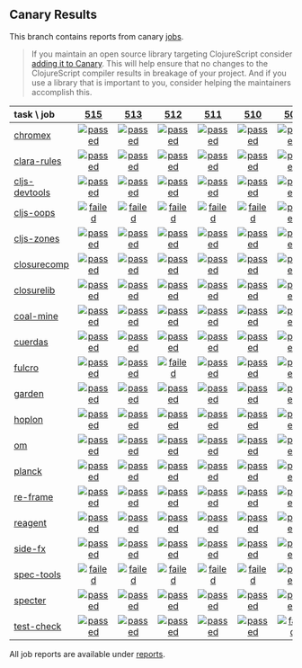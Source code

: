 ## Canary Results

This branch contains reports from canary [jobs](https://github.com/cljs-oss/canary/tree/jobs).

> If you maintain an open source library targeting ClojureScript consider [adding it to Canary](https://github.com/cljs-oss/canary/tree/master#how-to-participate). This will help ensure that no changes to the ClojureScript compiler results in breakage of your project. And if you use a library that is important to you, consider helping the maintainers accomplish this.

[//]: # (begin_overview_table)

| task \ job | <a href="reports/2018/08/10/job-000515-1.10.392-f13c08c" title="job #515 finished on 2018-08-10">515</a> | <a href="reports/2018/08/08/job-000513-1.10.392-f13c08c" title="job #513 finished on 2018-08-08">513</a> | <a href="reports/2018/08/07/job-000512-1.10.392-f13c08c" title="job #512 finished on 2018-08-07">512</a> | <a href="reports/2018/08/06/job-000511-1.10.392-f13c08c" title="job #511 finished on 2018-08-06">511</a> | <a href="reports/2018/08/05/job-000510-1.10.392-f13c08c" title="job #510 finished on 2018-08-05">510</a> | <a href="reports/2018/08/03/job-000507-1.10.373-3123aa3" title="job #507 finished on 2018-08-03">507</a> | <a href="reports/2018/08/02/job-000506-1.10.373-3123aa3" title="job #506 finished on 2018-08-02">506</a> | <a href="reports/2018/08/01/job-000505-1.10.373-3123aa3" title="job #505 finished on 2018-08-01">505</a> | <a href="reports/2018/07/31/job-000504-1.10.374-d2c31a2" title="job #504 finished on 2018-07-31">504</a> | <a href="reports/2018/07/31/job-000502-1.10.374-2b61aa4" title="job #502 finished on 2018-07-31">502</a> |
| :--- | :---: | :---: | :---: | :---: | :---: | :---: | :---: | :---: | :---: | :---: |
| [chromex](https://github.com/binaryage/chromex) | <a href="reports/2018/08/10/job-000515-1.10.392-f13c08c#-chromex"><img title="passed" src="http://box.binaryage.com/s-passed.svg"><a> | <a href="reports/2018/08/08/job-000513-1.10.392-f13c08c#-chromex"><img title="passed" src="http://box.binaryage.com/s-passed.svg"><a> | <a href="reports/2018/08/07/job-000512-1.10.392-f13c08c#-chromex"><img title="passed" src="http://box.binaryage.com/s-passed.svg"><a> | <a href="reports/2018/08/06/job-000511-1.10.392-f13c08c#-chromex"><img title="passed" src="http://box.binaryage.com/s-passed.svg"><a> | <a href="reports/2018/08/05/job-000510-1.10.392-f13c08c#-chromex"><img title="passed" src="http://box.binaryage.com/s-passed.svg"><a> | <a href="reports/2018/08/03/job-000507-1.10.373-3123aa3#-chromex"><img title="passed" src="http://box.binaryage.com/s-passed.svg"><a> | <a href="reports/2018/08/02/job-000506-1.10.373-3123aa3#-chromex"><img title="passed" src="http://box.binaryage.com/s-passed.svg"><a> | <a href="reports/2018/08/01/job-000505-1.10.373-3123aa3#-chromex"><img title="passed" src="http://box.binaryage.com/s-passed.svg"><a> | <a href="reports/2018/07/31/job-000504-1.10.374-d2c31a2#-chromex"><img title="passed" src="http://box.binaryage.com/s-passed.svg"><a> | <a href="reports/2018/07/31/job-000502-1.10.374-2b61aa4#-chromex"><img title="passed" src="http://box.binaryage.com/s-passed.svg"><a> |
| [clara-rules](https://github.com/cerner/clara-rules) | <a href="reports/2018/08/10/job-000515-1.10.392-f13c08c#-clara-rules"><img title="passed" src="http://box.binaryage.com/s-passed.svg"><a> | <a href="reports/2018/08/08/job-000513-1.10.392-f13c08c#-clara-rules"><img title="passed" src="http://box.binaryage.com/s-passed.svg"><a> | <a href="reports/2018/08/07/job-000512-1.10.392-f13c08c#-clara-rules"><img title="passed" src="http://box.binaryage.com/s-passed.svg"><a> | <a href="reports/2018/08/06/job-000511-1.10.392-f13c08c#-clara-rules"><img title="passed" src="http://box.binaryage.com/s-passed.svg"><a> | <a href="reports/2018/08/05/job-000510-1.10.392-f13c08c#-clara-rules"><img title="passed" src="http://box.binaryage.com/s-passed.svg"><a> | <a href="reports/2018/08/03/job-000507-1.10.373-3123aa3#-clara-rules"><img title="passed" src="http://box.binaryage.com/s-passed.svg"><a> | <a href="reports/2018/08/02/job-000506-1.10.373-3123aa3#-clara-rules"><img title="passed" src="http://box.binaryage.com/s-passed.svg"><a> | <a href="reports/2018/08/01/job-000505-1.10.373-3123aa3#-clara-rules"><img title="passed" src="http://box.binaryage.com/s-passed.svg"><a> | <a href="reports/2018/07/31/job-000504-1.10.374-d2c31a2#-clara-rules"><img title="passed" src="http://box.binaryage.com/s-passed.svg"><a> | <a href="reports/2018/07/31/job-000502-1.10.374-2b61aa4#-clara-rules"><img title="passed" src="http://box.binaryage.com/s-passed.svg"><a> |
| [cljs-devtools](https://github.com/binaryage/cljs-devtools) | <a href="reports/2018/08/10/job-000515-1.10.392-f13c08c#-cljs-devtools"><img title="passed" src="http://box.binaryage.com/s-passed.svg"><a> | <a href="reports/2018/08/08/job-000513-1.10.392-f13c08c#-cljs-devtools"><img title="passed" src="http://box.binaryage.com/s-passed.svg"><a> | <a href="reports/2018/08/07/job-000512-1.10.392-f13c08c#-cljs-devtools"><img title="passed" src="http://box.binaryage.com/s-passed.svg"><a> | <a href="reports/2018/08/06/job-000511-1.10.392-f13c08c#-cljs-devtools"><img title="passed" src="http://box.binaryage.com/s-passed.svg"><a> | <a href="reports/2018/08/05/job-000510-1.10.392-f13c08c#-cljs-devtools"><img title="passed" src="http://box.binaryage.com/s-passed.svg"><a> | <a href="reports/2018/08/03/job-000507-1.10.373-3123aa3#-cljs-devtools"><img title="passed" src="http://box.binaryage.com/s-passed.svg"><a> | <a href="reports/2018/08/02/job-000506-1.10.373-3123aa3#-cljs-devtools"><img title="passed" src="http://box.binaryage.com/s-passed.svg"><a> | <a href="reports/2018/08/01/job-000505-1.10.373-3123aa3#-cljs-devtools"><img title="passed" src="http://box.binaryage.com/s-passed.svg"><a> | <a href="reports/2018/07/31/job-000504-1.10.374-d2c31a2#-cljs-devtools"><img title="passed" src="http://box.binaryage.com/s-passed.svg"><a> | <a href="reports/2018/07/31/job-000502-1.10.374-2b61aa4#-cljs-devtools"><img title="passed" src="http://box.binaryage.com/s-passed.svg"><a> |
| [cljs-oops](https://github.com/binaryage/cljs-oops) | <a href="reports/2018/08/10/job-000515-1.10.392-f13c08c#-cljs-oops"><img title="failed" src="http://box.binaryage.com/s-failed.svg"><a> | <a href="reports/2018/08/08/job-000513-1.10.392-f13c08c#-cljs-oops"><img title="failed" src="http://box.binaryage.com/s-failed.svg"><a> | <a href="reports/2018/08/07/job-000512-1.10.392-f13c08c#-cljs-oops"><img title="failed" src="http://box.binaryage.com/s-failed.svg"><a> | <a href="reports/2018/08/06/job-000511-1.10.392-f13c08c#-cljs-oops"><img title="failed" src="http://box.binaryage.com/s-failed.svg"><a> | <a href="reports/2018/08/05/job-000510-1.10.392-f13c08c#-cljs-oops"><img title="failed" src="http://box.binaryage.com/s-failed.svg"><a> | <a href="reports/2018/08/03/job-000507-1.10.373-3123aa3#-cljs-oops"><img title="passed" src="http://box.binaryage.com/s-passed.svg"><a> | <a href="reports/2018/08/02/job-000506-1.10.373-3123aa3#-cljs-oops"><img title="passed" src="http://box.binaryage.com/s-passed.svg"><a> | <a href="reports/2018/08/01/job-000505-1.10.373-3123aa3#-cljs-oops"><img title="passed" src="http://box.binaryage.com/s-passed.svg"><a> | <a href="reports/2018/07/31/job-000504-1.10.374-d2c31a2#-cljs-oops"><img title="passed" src="http://box.binaryage.com/s-passed.svg"><a> | <a href="reports/2018/07/31/job-000502-1.10.374-2b61aa4#-cljs-oops"><img title="passed" src="http://box.binaryage.com/s-passed.svg"><a> |
| [cljs-zones](https://github.com/binaryage/cljs-zones) | <a href="reports/2018/08/10/job-000515-1.10.392-f13c08c#-cljs-zones"><img title="passed" src="http://box.binaryage.com/s-passed.svg"><a> | <a href="reports/2018/08/08/job-000513-1.10.392-f13c08c#-cljs-zones"><img title="passed" src="http://box.binaryage.com/s-passed.svg"><a> | <a href="reports/2018/08/07/job-000512-1.10.392-f13c08c#-cljs-zones"><img title="passed" src="http://box.binaryage.com/s-passed.svg"><a> | <a href="reports/2018/08/06/job-000511-1.10.392-f13c08c#-cljs-zones"><img title="passed" src="http://box.binaryage.com/s-passed.svg"><a> | <a href="reports/2018/08/05/job-000510-1.10.392-f13c08c#-cljs-zones"><img title="passed" src="http://box.binaryage.com/s-passed.svg"><a> | <a href="reports/2018/08/03/job-000507-1.10.373-3123aa3#-cljs-zones"><img title="passed" src="http://box.binaryage.com/s-passed.svg"><a> | <a href="reports/2018/08/02/job-000506-1.10.373-3123aa3#-cljs-zones"><img title="passed" src="http://box.binaryage.com/s-passed.svg"><a> | <a href="reports/2018/08/01/job-000505-1.10.373-3123aa3#-cljs-zones"><img title="passed" src="http://box.binaryage.com/s-passed.svg"><a> | <a href="reports/2018/07/31/job-000504-1.10.374-d2c31a2#-cljs-zones"><img title="passed" src="http://box.binaryage.com/s-passed.svg"><a> | <a href="reports/2018/07/31/job-000502-1.10.374-2b61aa4#-cljs-zones"><img title="passed" src="http://box.binaryage.com/s-passed.svg"><a> |
| [closurecomp](https://github.com/mfikes/closurecomp) | <a href="reports/2018/08/10/job-000515-1.10.392-f13c08c#-closurecomp"><img title="passed" src="http://box.binaryage.com/s-passed.svg"><a> | <a href="reports/2018/08/08/job-000513-1.10.392-f13c08c#-closurecomp"><img title="passed" src="http://box.binaryage.com/s-passed.svg"><a> | <a href="reports/2018/08/07/job-000512-1.10.392-f13c08c#-closurecomp"><img title="passed" src="http://box.binaryage.com/s-passed.svg"><a> | <a href="reports/2018/08/06/job-000511-1.10.392-f13c08c#-closurecomp"><img title="passed" src="http://box.binaryage.com/s-passed.svg"><a> | <a href="reports/2018/08/05/job-000510-1.10.392-f13c08c#-closurecomp"><img title="passed" src="http://box.binaryage.com/s-passed.svg"><a> | <a href="reports/2018/08/03/job-000507-1.10.373-3123aa3#-closurecomp"><img title="passed" src="http://box.binaryage.com/s-passed.svg"><a> | <a href="reports/2018/08/02/job-000506-1.10.373-3123aa3#-closurecomp"><img title="passed" src="http://box.binaryage.com/s-passed.svg"><a> | <a href="reports/2018/08/01/job-000505-1.10.373-3123aa3#-closurecomp"><img title="passed" src="http://box.binaryage.com/s-passed.svg"><a> | <a href="reports/2018/07/31/job-000504-1.10.374-d2c31a2#-closurecomp"><img title="passed" src="http://box.binaryage.com/s-passed.svg"><a> | <a href="reports/2018/07/31/job-000502-1.10.374-2b61aa4#-closurecomp"><img title="passed" src="http://box.binaryage.com/s-passed.svg"><a> |
| [closurelib](https://github.com/mfikes/closurelib) | <a href="reports/2018/08/10/job-000515-1.10.392-f13c08c#-closurelib"><img title="passed" src="http://box.binaryage.com/s-passed.svg"><a> | <a href="reports/2018/08/08/job-000513-1.10.392-f13c08c#-closurelib"><img title="passed" src="http://box.binaryage.com/s-passed.svg"><a> | <a href="reports/2018/08/07/job-000512-1.10.392-f13c08c#-closurelib"><img title="passed" src="http://box.binaryage.com/s-passed.svg"><a> | <a href="reports/2018/08/06/job-000511-1.10.392-f13c08c#-closurelib"><img title="passed" src="http://box.binaryage.com/s-passed.svg"><a> | <a href="reports/2018/08/05/job-000510-1.10.392-f13c08c#-closurelib"><img title="passed" src="http://box.binaryage.com/s-passed.svg"><a> | <a href="reports/2018/08/03/job-000507-1.10.373-3123aa3#-closurelib"><img title="passed" src="http://box.binaryage.com/s-passed.svg"><a> | <a href="reports/2018/08/02/job-000506-1.10.373-3123aa3#-closurelib"><img title="passed" src="http://box.binaryage.com/s-passed.svg"><a> | <a href="reports/2018/08/01/job-000505-1.10.373-3123aa3#-closurelib"><img title="passed" src="http://box.binaryage.com/s-passed.svg"><a> | <a href="reports/2018/07/31/job-000504-1.10.374-d2c31a2#-closurelib"><img title="passed" src="http://box.binaryage.com/s-passed.svg"><a> | <a href="reports/2018/07/31/job-000502-1.10.374-2b61aa4#-closurelib"><img title="passed" src="http://box.binaryage.com/s-passed.svg"><a> |
| [coal-mine](https://github.com/mfikes/coal-mine) | <a href="reports/2018/08/10/job-000515-1.10.392-f13c08c#-coal-mine"><img title="passed" src="http://box.binaryage.com/s-passed.svg"><a> | <a href="reports/2018/08/08/job-000513-1.10.392-f13c08c#-coal-mine"><img title="passed" src="http://box.binaryage.com/s-passed.svg"><a> | <a href="reports/2018/08/07/job-000512-1.10.392-f13c08c#-coal-mine"><img title="passed" src="http://box.binaryage.com/s-passed.svg"><a> | <a href="reports/2018/08/06/job-000511-1.10.392-f13c08c#-coal-mine"><img title="passed" src="http://box.binaryage.com/s-passed.svg"><a> | <a href="reports/2018/08/05/job-000510-1.10.392-f13c08c#-coal-mine"><img title="passed" src="http://box.binaryage.com/s-passed.svg"><a> | <a href="reports/2018/08/03/job-000507-1.10.373-3123aa3#-coal-mine"><img title="passed" src="http://box.binaryage.com/s-passed.svg"><a> | <a href="reports/2018/08/02/job-000506-1.10.373-3123aa3#-coal-mine"><img title="passed" src="http://box.binaryage.com/s-passed.svg"><a> | <a href="reports/2018/08/01/job-000505-1.10.373-3123aa3#-coal-mine"><img title="passed" src="http://box.binaryage.com/s-passed.svg"><a> | <a href="reports/2018/07/31/job-000504-1.10.374-d2c31a2#-coal-mine"><img title="unknown" src="http://box.binaryage.com/s-unknown.svg"><a> | <a href="reports/2018/07/31/job-000502-1.10.374-2b61aa4#-coal-mine"><img title="passed" src="http://box.binaryage.com/s-passed.svg"><a> |
| [cuerdas](https://github.com/funcool/cuerdas) | <a href="reports/2018/08/10/job-000515-1.10.392-f13c08c#-cuerdas"><img title="passed" src="http://box.binaryage.com/s-passed.svg"><a> | <a href="reports/2018/08/08/job-000513-1.10.392-f13c08c#-cuerdas"><img title="passed" src="http://box.binaryage.com/s-passed.svg"><a> | <a href="reports/2018/08/07/job-000512-1.10.392-f13c08c#-cuerdas"><img title="passed" src="http://box.binaryage.com/s-passed.svg"><a> | <a href="reports/2018/08/06/job-000511-1.10.392-f13c08c#-cuerdas"><img title="passed" src="http://box.binaryage.com/s-passed.svg"><a> | <a href="reports/2018/08/05/job-000510-1.10.392-f13c08c#-cuerdas"><img title="passed" src="http://box.binaryage.com/s-passed.svg"><a> | <a href="reports/2018/08/03/job-000507-1.10.373-3123aa3#-cuerdas"><img title="passed" src="http://box.binaryage.com/s-passed.svg"><a> | <a href="reports/2018/08/02/job-000506-1.10.373-3123aa3#-cuerdas"><img title="passed" src="http://box.binaryage.com/s-passed.svg"><a> | <a href="reports/2018/08/01/job-000505-1.10.373-3123aa3#-cuerdas"><img title="passed" src="http://box.binaryage.com/s-passed.svg"><a> | <a href="reports/2018/07/31/job-000504-1.10.374-d2c31a2#-cuerdas"><img title="passed" src="http://box.binaryage.com/s-passed.svg"><a> | <a href="reports/2018/07/31/job-000502-1.10.374-2b61aa4#-cuerdas"><img title="passed" src="http://box.binaryage.com/s-passed.svg"><a> |
| [fulcro](https://github.com/fulcrologic/fulcro) | <a href="reports/2018/08/10/job-000515-1.10.392-f13c08c#-fulcro"><img title="passed" src="http://box.binaryage.com/s-passed.svg"><a> | <a href="reports/2018/08/08/job-000513-1.10.392-f13c08c#-fulcro"><img title="passed" src="http://box.binaryage.com/s-passed.svg"><a> | <a href="reports/2018/08/07/job-000512-1.10.392-f13c08c#-fulcro"><img title="failed" src="http://box.binaryage.com/s-failed.svg"><a> | <a href="reports/2018/08/06/job-000511-1.10.392-f13c08c#-fulcro"><img title="passed" src="http://box.binaryage.com/s-passed.svg"><a> | <a href="reports/2018/08/05/job-000510-1.10.392-f13c08c#-fulcro"><img title="passed" src="http://box.binaryage.com/s-passed.svg"><a> | <a href="reports/2018/08/03/job-000507-1.10.373-3123aa3#-fulcro"><img title="passed" src="http://box.binaryage.com/s-passed.svg"><a> | <a href="reports/2018/08/02/job-000506-1.10.373-3123aa3#-fulcro"><img title="passed" src="http://box.binaryage.com/s-passed.svg"><a> | <a href="reports/2018/08/01/job-000505-1.10.373-3123aa3#-fulcro"><img title="passed" src="http://box.binaryage.com/s-passed.svg"><a> | <a href="reports/2018/07/31/job-000504-1.10.374-d2c31a2#-fulcro"><img title="passed" src="http://box.binaryage.com/s-passed.svg"><a> | <a href="reports/2018/07/31/job-000502-1.10.374-2b61aa4#-fulcro"><img title="passed" src="http://box.binaryage.com/s-passed.svg"><a> |
| [garden](https://github.com/noprompt/garden) | <a href="reports/2018/08/10/job-000515-1.10.392-f13c08c#-garden"><img title="passed" src="http://box.binaryage.com/s-passed.svg"><a> | <a href="reports/2018/08/08/job-000513-1.10.392-f13c08c#-garden"><img title="passed" src="http://box.binaryage.com/s-passed.svg"><a> | <a href="reports/2018/08/07/job-000512-1.10.392-f13c08c#-garden"><img title="passed" src="http://box.binaryage.com/s-passed.svg"><a> | <a href="reports/2018/08/06/job-000511-1.10.392-f13c08c#-garden"><img title="passed" src="http://box.binaryage.com/s-passed.svg"><a> | <a href="reports/2018/08/05/job-000510-1.10.392-f13c08c#-garden"><img title="passed" src="http://box.binaryage.com/s-passed.svg"><a> | <a href="reports/2018/08/03/job-000507-1.10.373-3123aa3#-garden"><img title="passed" src="http://box.binaryage.com/s-passed.svg"><a> | <a href="reports/2018/08/02/job-000506-1.10.373-3123aa3#-garden"><img title="passed" src="http://box.binaryage.com/s-passed.svg"><a> | <a href="reports/2018/08/01/job-000505-1.10.373-3123aa3#-garden"><img title="passed" src="http://box.binaryage.com/s-passed.svg"><a> | <a href="reports/2018/07/31/job-000504-1.10.374-d2c31a2#-garden"><img title="passed" src="http://box.binaryage.com/s-passed.svg"><a> | <a href="reports/2018/07/31/job-000502-1.10.374-2b61aa4#-garden"><img title="passed" src="http://box.binaryage.com/s-passed.svg"><a> |
| [hoplon](https://github.com/hoplon/hoplon) | <a href="reports/2018/08/10/job-000515-1.10.392-f13c08c#-hoplon"><img title="passed" src="http://box.binaryage.com/s-passed.svg"><a> | <a href="reports/2018/08/08/job-000513-1.10.392-f13c08c#-hoplon"><img title="passed" src="http://box.binaryage.com/s-passed.svg"><a> | <a href="reports/2018/08/07/job-000512-1.10.392-f13c08c#-hoplon"><img title="passed" src="http://box.binaryage.com/s-passed.svg"><a> | <a href="reports/2018/08/06/job-000511-1.10.392-f13c08c#-hoplon"><img title="passed" src="http://box.binaryage.com/s-passed.svg"><a> | <a href="reports/2018/08/05/job-000510-1.10.392-f13c08c#-hoplon"><img title="passed" src="http://box.binaryage.com/s-passed.svg"><a> | <a href="reports/2018/08/03/job-000507-1.10.373-3123aa3#-hoplon"><img title="passed" src="http://box.binaryage.com/s-passed.svg"><a> | <a href="reports/2018/08/02/job-000506-1.10.373-3123aa3#-hoplon"><img title="passed" src="http://box.binaryage.com/s-passed.svg"><a> | <a href="reports/2018/08/01/job-000505-1.10.373-3123aa3#-hoplon"><img title="passed" src="http://box.binaryage.com/s-passed.svg"><a> | <a href="reports/2018/07/31/job-000504-1.10.374-d2c31a2#-hoplon"><img title="passed" src="http://box.binaryage.com/s-passed.svg"><a> | <a href="reports/2018/07/31/job-000502-1.10.374-2b61aa4#-hoplon"><img title="passed" src="http://box.binaryage.com/s-passed.svg"><a> |
| [om](https://github.com/omcljs/om) | <a href="reports/2018/08/10/job-000515-1.10.392-f13c08c#-om"><img title="passed" src="http://box.binaryage.com/s-passed.svg"><a> | <a href="reports/2018/08/08/job-000513-1.10.392-f13c08c#-om"><img title="passed" src="http://box.binaryage.com/s-passed.svg"><a> | <a href="reports/2018/08/07/job-000512-1.10.392-f13c08c#-om"><img title="passed" src="http://box.binaryage.com/s-passed.svg"><a> | <a href="reports/2018/08/06/job-000511-1.10.392-f13c08c#-om"><img title="passed" src="http://box.binaryage.com/s-passed.svg"><a> | <a href="reports/2018/08/05/job-000510-1.10.392-f13c08c#-om"><img title="passed" src="http://box.binaryage.com/s-passed.svg"><a> | <a href="reports/2018/08/03/job-000507-1.10.373-3123aa3#-om"><img title="passed" src="http://box.binaryage.com/s-passed.svg"><a> | <a href="reports/2018/08/02/job-000506-1.10.373-3123aa3#-om"><img title="passed" src="http://box.binaryage.com/s-passed.svg"><a> | <a href="reports/2018/08/01/job-000505-1.10.373-3123aa3#-om"><img title="passed" src="http://box.binaryage.com/s-passed.svg"><a> | <a href="reports/2018/07/31/job-000504-1.10.374-d2c31a2#-om"><img title="passed" src="http://box.binaryage.com/s-passed.svg"><a> | <a href="reports/2018/07/31/job-000502-1.10.374-2b61aa4#-om"><img title="passed" src="http://box.binaryage.com/s-passed.svg"><a> |
| [planck](https://github.com/planck-repl/planck) | <a href="reports/2018/08/10/job-000515-1.10.392-f13c08c#-planck"><img title="passed" src="http://box.binaryage.com/s-passed.svg"><a> | <a href="reports/2018/08/08/job-000513-1.10.392-f13c08c#-planck"><img title="passed" src="http://box.binaryage.com/s-passed.svg"><a> | <a href="reports/2018/08/07/job-000512-1.10.392-f13c08c#-planck"><img title="passed" src="http://box.binaryage.com/s-passed.svg"><a> | <a href="reports/2018/08/06/job-000511-1.10.392-f13c08c#-planck"><img title="passed" src="http://box.binaryage.com/s-passed.svg"><a> | <a href="reports/2018/08/05/job-000510-1.10.392-f13c08c#-planck"><img title="passed" src="http://box.binaryage.com/s-passed.svg"><a> | <a href="reports/2018/08/03/job-000507-1.10.373-3123aa3#-planck"><img title="passed" src="http://box.binaryage.com/s-passed.svg"><a> | <a href="reports/2018/08/02/job-000506-1.10.373-3123aa3#-planck"><img title="passed" src="http://box.binaryage.com/s-passed.svg"><a> | <a href="reports/2018/08/01/job-000505-1.10.373-3123aa3#-planck"><img title="passed" src="http://box.binaryage.com/s-passed.svg"><a> | <a href="reports/2018/07/31/job-000504-1.10.374-d2c31a2#-planck"><img title="passed" src="http://box.binaryage.com/s-passed.svg"><a> | <a href="reports/2018/07/31/job-000502-1.10.374-2b61aa4#-planck"><img title="passed" src="http://box.binaryage.com/s-passed.svg"><a> |
| [re-frame](https://github.com/Day8/re-frame) | <a href="reports/2018/08/10/job-000515-1.10.392-f13c08c#-re-frame"><img title="passed" src="http://box.binaryage.com/s-passed.svg"><a> | <a href="reports/2018/08/08/job-000513-1.10.392-f13c08c#-re-frame"><img title="passed" src="http://box.binaryage.com/s-passed.svg"><a> | <a href="reports/2018/08/07/job-000512-1.10.392-f13c08c#-re-frame"><img title="passed" src="http://box.binaryage.com/s-passed.svg"><a> | <a href="reports/2018/08/06/job-000511-1.10.392-f13c08c#-re-frame"><img title="passed" src="http://box.binaryage.com/s-passed.svg"><a> | <a href="reports/2018/08/05/job-000510-1.10.392-f13c08c#-re-frame"><img title="passed" src="http://box.binaryage.com/s-passed.svg"><a> | <a href="reports/2018/08/03/job-000507-1.10.373-3123aa3#-re-frame"><img title="passed" src="http://box.binaryage.com/s-passed.svg"><a> | <a href="reports/2018/08/02/job-000506-1.10.373-3123aa3#-re-frame"><img title="passed" src="http://box.binaryage.com/s-passed.svg"><a> | <a href="reports/2018/08/01/job-000505-1.10.373-3123aa3#-re-frame"><img title="passed" src="http://box.binaryage.com/s-passed.svg"><a> | <a href="reports/2018/07/31/job-000504-1.10.374-d2c31a2#-re-frame"><img title="passed" src="http://box.binaryage.com/s-passed.svg"><a> | <a href="reports/2018/07/31/job-000502-1.10.374-2b61aa4#-re-frame"><img title="passed" src="http://box.binaryage.com/s-passed.svg"><a> |
| [reagent](https://github.com/reagent-project/reagent) | <a href="reports/2018/08/10/job-000515-1.10.392-f13c08c#-reagent"><img title="passed" src="http://box.binaryage.com/s-passed.svg"><a> | <a href="reports/2018/08/08/job-000513-1.10.392-f13c08c#-reagent"><img title="passed" src="http://box.binaryage.com/s-passed.svg"><a> | <a href="reports/2018/08/07/job-000512-1.10.392-f13c08c#-reagent"><img title="passed" src="http://box.binaryage.com/s-passed.svg"><a> | <a href="reports/2018/08/06/job-000511-1.10.392-f13c08c#-reagent"><img title="passed" src="http://box.binaryage.com/s-passed.svg"><a> | <a href="reports/2018/08/05/job-000510-1.10.392-f13c08c#-reagent"><img title="passed" src="http://box.binaryage.com/s-passed.svg"><a> | <a href="reports/2018/08/03/job-000507-1.10.373-3123aa3#-reagent"><img title="passed" src="http://box.binaryage.com/s-passed.svg"><a> | <a href="reports/2018/08/02/job-000506-1.10.373-3123aa3#-reagent"><img title="passed" src="http://box.binaryage.com/s-passed.svg"><a> | <a href="reports/2018/08/01/job-000505-1.10.373-3123aa3#-reagent"><img title="passed" src="http://box.binaryage.com/s-passed.svg"><a> | <a href="reports/2018/07/31/job-000504-1.10.374-d2c31a2#-reagent"><img title="passed" src="http://box.binaryage.com/s-passed.svg"><a> | <a href="reports/2018/07/31/job-000502-1.10.374-2b61aa4#-reagent"><img title="passed" src="http://box.binaryage.com/s-passed.svg"><a> |
| [side-fx](https://github.com/cljsrn/side-fx) | <a href="reports/2018/08/10/job-000515-1.10.392-f13c08c#-side-fx"><img title="passed" src="http://box.binaryage.com/s-passed.svg"><a> | <a href="reports/2018/08/08/job-000513-1.10.392-f13c08c#-side-fx"><img title="passed" src="http://box.binaryage.com/s-passed.svg"><a> | <a href="reports/2018/08/07/job-000512-1.10.392-f13c08c#-side-fx"><img title="passed" src="http://box.binaryage.com/s-passed.svg"><a> | <a href="reports/2018/08/06/job-000511-1.10.392-f13c08c#-side-fx"><img title="passed" src="http://box.binaryage.com/s-passed.svg"><a> | <a href="reports/2018/08/05/job-000510-1.10.392-f13c08c#-side-fx"><img title="passed" src="http://box.binaryage.com/s-passed.svg"><a> | <a href="reports/2018/08/03/job-000507-1.10.373-3123aa3#-side-fx"><img title="passed" src="http://box.binaryage.com/s-passed.svg"><a> | <a href="reports/2018/08/02/job-000506-1.10.373-3123aa3#-side-fx"><img title="passed" src="http://box.binaryage.com/s-passed.svg"><a> | <a href="reports/2018/08/01/job-000505-1.10.373-3123aa3#-side-fx"><img title="passed" src="http://box.binaryage.com/s-passed.svg"><a> | <a href="reports/2018/07/31/job-000504-1.10.374-d2c31a2#-side-fx"><img title="passed" src="http://box.binaryage.com/s-passed.svg"><a> | <a href="reports/2018/07/31/job-000502-1.10.374-2b61aa4#-side-fx"><img title="passed" src="http://box.binaryage.com/s-passed.svg"><a> |
| [spec-tools](https://github.com/metosin/spec-tools) | <a href="reports/2018/08/10/job-000515-1.10.392-f13c08c#-spec-tools"><img title="failed" src="http://box.binaryage.com/s-failed.svg"><a> | <a href="reports/2018/08/08/job-000513-1.10.392-f13c08c#-spec-tools"><img title="failed" src="http://box.binaryage.com/s-failed.svg"><a> | <a href="reports/2018/08/07/job-000512-1.10.392-f13c08c#-spec-tools"><img title="failed" src="http://box.binaryage.com/s-failed.svg"><a> | <a href="reports/2018/08/06/job-000511-1.10.392-f13c08c#-spec-tools"><img title="failed" src="http://box.binaryage.com/s-failed.svg"><a> | <a href="reports/2018/08/05/job-000510-1.10.392-f13c08c#-spec-tools"><img title="failed" src="http://box.binaryage.com/s-failed.svg"><a> | <a href="reports/2018/08/03/job-000507-1.10.373-3123aa3#-spec-tools"><img title="passed" src="http://box.binaryage.com/s-passed.svg"><a> | <a href="reports/2018/08/02/job-000506-1.10.373-3123aa3#-spec-tools"><img title="passed" src="http://box.binaryage.com/s-passed.svg"><a> | <a href="reports/2018/08/01/job-000505-1.10.373-3123aa3#-spec-tools"><img title="passed" src="http://box.binaryage.com/s-passed.svg"><a> | <a href="reports/2018/07/31/job-000504-1.10.374-d2c31a2#-spec-tools"><img title="passed" src="http://box.binaryage.com/s-passed.svg"><a> | <a href="reports/2018/07/31/job-000502-1.10.374-2b61aa4#-spec-tools"><img title="passed" src="http://box.binaryage.com/s-passed.svg"><a> |
| [specter](https://github.com/nathanmarz/specter) | <a href="reports/2018/08/10/job-000515-1.10.392-f13c08c#-specter"><img title="passed" src="http://box.binaryage.com/s-passed.svg"><a> | <a href="reports/2018/08/08/job-000513-1.10.392-f13c08c#-specter"><img title="passed" src="http://box.binaryage.com/s-passed.svg"><a> | <a href="reports/2018/08/07/job-000512-1.10.392-f13c08c#-specter"><img title="passed" src="http://box.binaryage.com/s-passed.svg"><a> | <a href="reports/2018/08/06/job-000511-1.10.392-f13c08c#-specter"><img title="passed" src="http://box.binaryage.com/s-passed.svg"><a> | <a href="reports/2018/08/05/job-000510-1.10.392-f13c08c#-specter"><img title="passed" src="http://box.binaryage.com/s-passed.svg"><a> | <a href="reports/2018/08/03/job-000507-1.10.373-3123aa3#-specter"><img title="passed" src="http://box.binaryage.com/s-passed.svg"><a> | <a href="reports/2018/08/02/job-000506-1.10.373-3123aa3#-specter"><img title="passed" src="http://box.binaryage.com/s-passed.svg"><a> | <a href="reports/2018/08/01/job-000505-1.10.373-3123aa3#-specter"><img title="passed" src="http://box.binaryage.com/s-passed.svg"><a> | <a href="reports/2018/07/31/job-000504-1.10.374-d2c31a2#-specter"><img title="passed" src="http://box.binaryage.com/s-passed.svg"><a> | <a href="reports/2018/07/31/job-000502-1.10.374-2b61aa4#-specter"><img title="passed" src="http://box.binaryage.com/s-passed.svg"><a> |
| [test-check](https://github.com/clojure/test.check) | <a href="reports/2018/08/10/job-000515-1.10.392-f13c08c#-test-check"><img title="passed" src="http://box.binaryage.com/s-passed.svg"><a> | <a href="reports/2018/08/08/job-000513-1.10.392-f13c08c#-test-check"><img title="passed" src="http://box.binaryage.com/s-passed.svg"><a> | <a href="reports/2018/08/07/job-000512-1.10.392-f13c08c#-test-check"><img title="passed" src="http://box.binaryage.com/s-passed.svg"><a> | <a href="reports/2018/08/06/job-000511-1.10.392-f13c08c#-test-check"><img title="passed" src="http://box.binaryage.com/s-passed.svg"><a> | <a href="reports/2018/08/05/job-000510-1.10.392-f13c08c#-test-check"><img title="passed" src="http://box.binaryage.com/s-passed.svg"><a> | <a href="reports/2018/08/03/job-000507-1.10.373-3123aa3#-test-check"><img title="failed" src="http://box.binaryage.com/s-failed.svg"><a> | <a href="reports/2018/08/02/job-000506-1.10.373-3123aa3#-test-check"><img title="passed" src="http://box.binaryage.com/s-passed.svg"><a> | <a href="reports/2018/08/01/job-000505-1.10.373-3123aa3#-test-check"><img title="passed" src="http://box.binaryage.com/s-passed.svg"><a> | <a href="reports/2018/07/31/job-000504-1.10.374-d2c31a2#-test-check"><img title="passed" src="http://box.binaryage.com/s-passed.svg"><a> | <a href="reports/2018/07/31/job-000502-1.10.374-2b61aa4#-test-check"><img title="passed" src="http://box.binaryage.com/s-passed.svg"><a> |

[//]: # (end_overview_table)

All job reports are available under [reports](reports).
